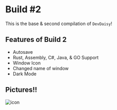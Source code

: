 # Build #2

This is the base & second compilation of `DevDaisy`!

## Features of Build 2

- Autosave
- Rust, Assembly, C#, Java, & GO Support
- Window Icon
- Changed name of window
- Dark Mode

## Pictures!!
![icon](https://github.com/user-attachments/assets/f368c452-aced-4315-8efc-32fbcae8cb2a)
